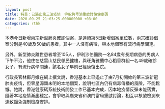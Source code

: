 ```yaml
---
layout: post
title: 特首：已遏止第三波疫情　爭取與粵澳重啟討論健康碼
date: 2020-09-25 21:03:25.000000000 +08:00
categories: rthk
---
```


本港今日新增兩宗新型肺炎確診個案，是連續第5日新增個案單位數，兩宗確診個案分別是40歲及50歲的患者，其中一人沒有病徵，與本地個案有流行病學關連。

另外，新型肺炎離世患者增至105人，伊利沙伯醫院一名84歲有長期病患的男病人下午不治，他住在慈雲山慈民邨民健樓，與旺角雅蘭中心稻香群組一名49歲確診女子，有流行病學關連，該名女子早前已經康復出院。

行政長官林鄭月娥在網上撰文說，香港基本上已遏止了由7月初開始的第三波新冠肺炎疫情，但零星源頭未明的本地個案，說明社區內仍有病毒傳播的風險，不能鬆懈。她說，香港健康碼系統技術開發工作已基本完成，因本地疫情反彈未能落實，隨著本地疫情漸趨穩定，會爭取與廣東省和澳門當局重啟討論，相互以核酸檢測來達致豁免強制檢疫安排。

